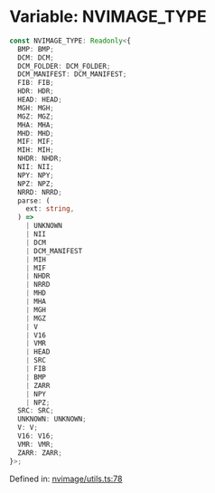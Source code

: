 # Variable: NVIMAGE_TYPE

```ts
const NVIMAGE_TYPE: Readonly<{
  BMP: BMP;
  DCM: DCM;
  DCM_FOLDER: DCM_FOLDER;
  DCM_MANIFEST: DCM_MANIFEST;
  FIB: FIB;
  HDR: HDR;
  HEAD: HEAD;
  MGH: MGH;
  MGZ: MGZ;
  MHA: MHA;
  MHD: MHD;
  MIF: MIF;
  MIH: MIH;
  NHDR: NHDR;
  NII: NII;
  NPY: NPY;
  NPZ: NPZ;
  NRRD: NRRD;
  parse: (
    ext: string,
  ) =>
    | UNKNOWN
    | NII
    | DCM
    | DCM_MANIFEST
    | MIH
    | MIF
    | NHDR
    | NRRD
    | MHD
    | MHA
    | MGH
    | MGZ
    | V
    | V16
    | VMR
    | HEAD
    | SRC
    | FIB
    | BMP
    | ZARR
    | NPY
    | NPZ;
  SRC: SRC;
  UNKNOWN: UNKNOWN;
  V: V;
  V16: V16;
  VMR: VMR;
  ZARR: ZARR;
}>;
```

Defined in: [nvimage/utils.ts:78](https://github.com/niivue/niivue/blob/main/packages/niivue/src/nvimage/utils.ts#L78)

